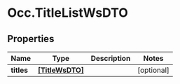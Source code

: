 # Occ.TitleListWsDTO

## Properties
Name | Type | Description | Notes
------------ | ------------- | ------------- | -------------
**titles** | [**[TitleWsDTO]**](TitleWsDTO.md) |  | [optional] 


